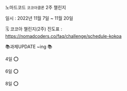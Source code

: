 노마드코드 `코코아클론` 2주 챌린지

일시 : 2022년 11월 7일 ~ 11월 20일


🗓 코코아 챌린지(2주) 진도표 : https://nomadcoders.co/faq/challenge/schedule-kokoa


📚과제UPDATE ~ing 📚

4일 ⭕

6일 ⭕

8일 ⭕

